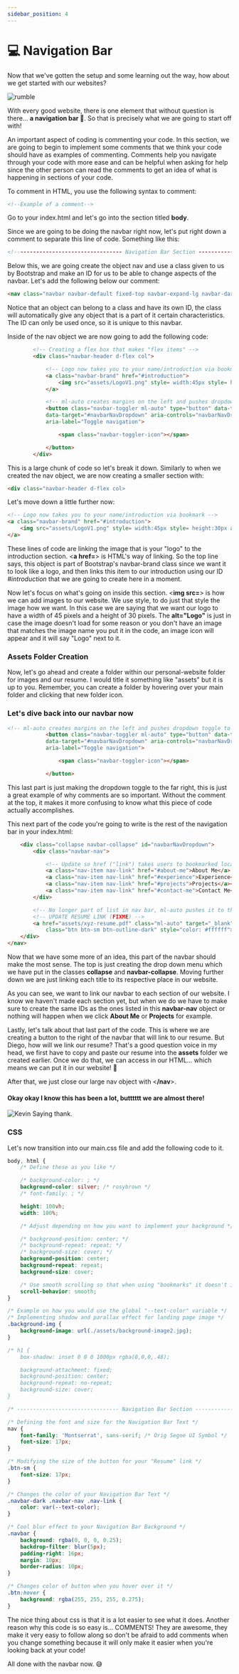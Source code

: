 ```yaml
---
sidebar_position: 4
---
```


# 💻 Navigation Bar

Now that we've gotten the setup and some learning out the way, how about we get started with our websites?

![rumble](https://y.yarn.co/4d7265d0-8a71-4cd3-b6bf-7fc31c7de0ef_text.gif)

With every good website, there is one element that without question is there... **a navigation bar 🧭**. So that is precisely what we are going to start off with!

An important aspect of coding is commenting your code. In this section, we are going to begin to implement some comments that we think your code should have as examples of commenting. Comments help you navigate through your code with more ease and can be helpful when asking for help since the other person can read the comments to get an idea of what is happening in sections of your code.

To comment in HTML, you use the following syntax to comment:

``` html
<!--Example of a comment--> 
```

Go to your index.html and let's go into the section titled **body**.  

Since we are going to be doing the navbar right now, let's put right down a comment to separate this line of code. Something like this:

``` html
<!---------------------------------- Navigation Bar Section ---------------------------------->
```

Below this, we are going create the object nav and use a class given to us by Bootstrap and make an ID for us to be able to change aspects of the navbar. Let's add the following below our comment:

``` html
<nav class="navbar navbar-default fixed-top navbar-expand-lg navbar-dark" id="navbar-hide">
```

Notice that an object can belong to a class and have its own ID, the class will automatically give any object that is a part of it certain characteristics. The ID can only be used once, so it is unique to this navbar.

Inside of the nav object we are now going to add the following code:

``` html
        <!-- Creating a flex box that makes "flex items" -->
		<div class="navbar-header d-flex col">

			<!-- Logo now takes you to your name/introduction via bookmark -->
			<a class="navbar-brand" href="#introduction">
				<img src="assets/LogoV1.png" style= width:45px style= height:30px alt="Logo">
			</a>

			<!-- ml-auto creates margins on the left and pushes dropdown toggle to the far right -->
			<button class="navbar-toggler ml-auto" type="button" data-toggle="collapse" 
			data-target="#navbarNavDropdown" aria-controls="navbarNavDropdown" aria-expanded="false" 
			aria-label="Toggle navigation">

				<span class="navbar-toggler-icon"></span>

			</button>
		</div>
```

This is a large chunk of code so let's break it down. Similarly to when we created the nav object, we are now creating a smaller section with:

``` html
<div class="navbar-header d-flex col>
``` 

Let's move down a little further now:

``` html
<!-- Logo now takes you to your name/introduction via bookmark -->
<a class="navbar-brand" href="#introduction">
    <img src="assets/LogoV1.png" style= width:45px style= height:30px alt="Logo">
</a>
```

These lines of code are linking the image that is your "logo" to the introduction section. <**a href=**> is HTML's way of linking. So the top line says, this object is part of Bootstrap's navbar-brand class since we want it to look like a logo, and then links this item to our introduction using our ID *#introduction* that we are going to create here in a moment. 

Now let's focus on what's going on inside this section. <**img src=**> is how we can add images to our website. We use style, to do just that style the image how we want. In this case we are saying that we want our logo to have a width of 45 pixels and a height of 30 pixels. The **alt="Logo"** is just in case the image doesn't load for some reason or you don't have an image that matches the image name you put it in the code, an image icon will appear and it will say "Logo" next to it.

### Assets Folder Creation

Now, let's go ahead and create a folder within our personal-website folder for images and our resume. I would title it something like "assets" but it is up to you. Remember, you can create a folder by hovering over your main folder and clicking that new folder icon.

### Let's dive back into our navbar now

``` html
<!-- ml-auto creates margins on the left and pushes dropdown toggle to the far right -->
			<button class="navbar-toggler ml-auto" type="button" data-toggle="collapse" 
			data-target="#navbarNavDropdown" aria-controls="navbarNavDropdown" aria-expanded="false" 
			aria-label="Toggle navigation">

				<span class="navbar-toggler-icon"></span>

			</button>
```

This last part is just making the dropdown toggle to the far right, this is just a great example of why comments are so important. Without the comment at the top, it makes it more confusing to know what this piece of code actually accomplishes.

This next part of the code you're going to write is the rest of the navigation bar in your index.html:

``` html
	<div class="collapse navbar-collapse" id="navbarNavDropdown">
		<div class="navbar-nav">

			<!-- Update so href ("link") takes users to bookmarked location (FIXME) -->
			<a class="nav-item nav-link" href="#about-me">About Me</a>
			<a class="nav-item nav-link" href="#experience">Experience</a></li>
			<a class="nav-item nav-link" href="#projects">Projects</a></li>
			<a class="nav-item nav-link" href="#contact-me">Contact Me</a></li>
		</div>

		<!-- No longer part of list in nav bar, ml-auto pushes it to the right of the navbar, it's now also a button with an outline -->
		<!-- UPDATE RESUME LINK (FIXME) -->
		<a href="assets/xyz-resume.pdf" class="ml-auto" target="_blank"><button type="button" 
			class="btn btn-sm btn-outline-dark" style="color: #ffffff">Resume</button></a>
	</div>
</nav>
```

Now that we have some more of an idea, this part of the navbar should make the most sense. The top is just creating the drop down menu which we have put in the classes **collapse** and **navbar-collapse**. Moving further down we are just linking each title to its respective place in our website. 

As you can see, we want to link our navbar to each section of our website. I know we haven't made each section yet, but when we do we have to make sure to create the same IDs as the ones listed in this **navbar-nav** object or nothing will happen when we click **About Me** or **Projects** for example.

Lastly, let's talk about that last part of the code. This is where we are creating a button to the right of the navbar that will link to our resume. But Diego, how will we link our resume? That's a good question voice in my head, we first have to copy and paste our resume into the **assets** folder we created earlier. Once we do that, we can access in our HTML... which means we can put it in our website! 🤭

After that, we just close our large nav object with <**/nav**>. 

#### Okay okay I know this has been a lot, butttttt we are almost there! 

![Kevin Saying thank.](https://media.tenor.com/rskeqG9jhawAAAAC/kevin-office.gif)

### CSS

Let's now transition into our main.css file and add the following code to it.

``` css
body, html {
    /* Define these as you like */

    /* background-color: ; */
    background-color: silver; /* rosybrown */
    /* font-family: ; */

    height: 100vh;
    width: 100%;

    /* Adjust depending on how you want to implement your background */

    /* background-position: center; */
    /* background-repeat: repeat; */
    /* background-size: cover; */
    background-position: center;
    background-repeat: repeat;
    background-size: cover;

    /* Use smooth scrolling so that when using "bookmarks" it doesn't instantly teleport you */
    scroll-behavior: smooth;
}

/* Example on how you would use the global "--text-color" variable */
/* Implementing shadow and parallax effect for landing page image */
.background-img {
    background-image: url(./assets/background-image2.jpg);
}

/* h1 {
    box-shadow: inset 0 0 0 1000px rgba(0,0,0,.48);

    background-attachment: fixed;
    background-position: center;
    background-repeat: no-repeat;
    background-size: cover;
}

/* -------------------------------- Navigation Bar Section -------------------------------- */

/* Defining the font and size for the Navigation Bar Text */
nav {
    font-family: 'Montserrat', sans-serif; /* Orig Segoe UI Symbol */
    font-size: 17px;
}

/* Modifying the size of the button for your "Resume" link */
.btn-sm {
    font-size: 17px;
}

/* Changes the color of your Navigation Bar Text */
.navbar-dark .navbar-nav .nav-link {
    color: var(--text-color);
}

/* Cool blur effect to your Navigation Bar Background */
.navbar {
    background: rgba(0, 0, 0, 0.25);
    backdrop-filter: blur(5px);
    padding-right: 16px;
    margin: 10px;
    border-radius: 10px;
}

/* Changes color of button when you hover over it */
.btn:hover {
    background: rgba(255, 255, 255, 0.275);
}

```

The nice thing about css is that it is a lot easier to see what it does. Another reason why this code is so easy is... COMMENTS! They are awesome, they make it very easy to follow along so don't be afraid to add comments when you change something because it will only make it easier when you're looking back at your code!

All done with the navbar now. 😅



